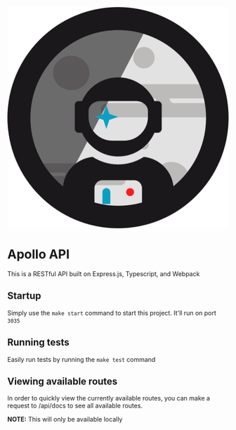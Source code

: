 ![alt text](Apollo_logo.png "Apollo")

# Apollo API
This is a RESTful API built on Express.js, Typescript, and Webpack

## Startup
Simply use the `make start` command to start this project. It'll run on port `3035`

## Running tests
Easily run tests by running the `make test` command

## Viewing available routes
In order to quickly view the currently available routes, you can make a request to /api/docs to see all available routes.

**NOTE:** This will only be available locally